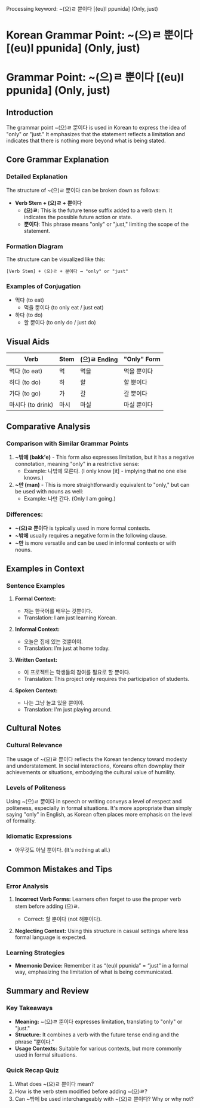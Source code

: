 Processing keyword: ~(으)ㄹ 뿐이다 [(eu)l ppunida] (Only, just)
# Korean Grammar Point: ~(으)ㄹ 뿐이다 [(eu)l ppunida] (Only, just)
# Grammar Point: ~(으)ㄹ 뿐이다 [(eu)l ppunida] (Only, just)
## Introduction
The grammar point ~(으)ㄹ 뿐이다 is used in Korean to express the idea of "only" or "just." It emphasizes that the statement reflects a limitation and indicates that there is nothing more beyond what is being stated.
## Core Grammar Explanation
### Detailed Explanation
The structure of ~(으)ㄹ 뿐이다 can be broken down as follows:
- **Verb Stem + (으)ㄹ + 뿐이다**
  - **(으)ㄹ**: This is the future tense suffix added to a verb stem. It indicates the possible future action or state.
  - **뿐이다**: This phrase means "only" or "just," limiting the scope of the statement.
### Formation Diagram
The structure can be visualized like this:
```
[Verb Stem] + (으)ㄹ + 분이다 → "only" or "just" 
```
### Examples of Conjugation
- 먹다 (to eat)
  - 먹을 뿐이다 (to only eat / just eat)
- 하다 (to do)
  - 할 뿐이다 (to only do / just do)
  
## Visual Aids
| Verb            | Stem       | (으)ㄹ Ending | "Only" Form       |
|------------------|------------|---------------|--------------------|
| 먹다 (to eat)    | 먹         | 먹을          | 먹을 뿐이다        |
| 하다 (to do)     | 하         | 할            | 할 뿐이다          |
| 가다 (to go)     | 가         | 갈            | 갈 뿐이다          |
| 마시다 (to drink)| 마시       | 마실          | 마실 뿐이다        |
## Comparative Analysis
### Comparison with Similar Grammar Points
1. **~밖에 (bakk'e)** - This form also expresses limitation, but it has a negative connotation, meaning "only" in a restrictive sense:
   - Example: 나밖에 모른다. (I only know [it] - implying that no one else knows.)
2. **~만 (man)** - This is more straightforwardly equivalent to "only," but can be used with nouns as well:
   - Example: 나만 간다. (Only I am going.)
### Differences:
- **~(으)ㄹ 뿐이다** is typically used in more formal contexts.
- **~밖에** usually requires a negative form in the following clause.
- **~만** is more versatile and can be used in informal contexts or with nouns.
## Examples in Context
### Sentence Examples
1. **Formal Context:**
   - 저는 한국어를 배우는 것뿐이다.
   - Translation: I am just learning Korean.
   
2. **Informal Context:**
   - 오늘은 집에 있는 것뿐이야.
   - Translation: I’m just at home today.
3. **Written Context:**
   - 이 프로젝트는 학생들의 참여를 필요로 할 뿐이다.
   - Translation: This project only requires the participation of students.
4. **Spoken Context:**
   - 나는 그냥 놀고 있을 뿐이야.
   - Translation: I'm just playing around.
## Cultural Notes
### Cultural Relevance
The usage of ~(으)ㄹ 뿐이다 reflects the Korean tendency toward modesty and understatement. In social interactions, Koreans often downplay their achievements or situations, embodying the cultural value of humility.
### Levels of Politeness
Using ~(으)ㄹ 뿐이다 in speech or writing conveys a level of respect and politeness, especially in formal situations. It's more appropriate than simply saying "only" in English, as Korean often places more emphasis on the level of formality.
### Idiomatic Expressions
- 아무것도 아닐 뿐이다. (It's nothing at all.)
## Common Mistakes and Tips
### Error Analysis
1. **Incorrect Verb Forms:** Learners often forget to use the proper verb stem before adding (으)ㄹ.
   - Correct: 할 뿐이다 (not 해뿐이다).
   
2. **Neglecting Context:** Using this structure in casual settings where less formal language is expected.
### Learning Strategies
- **Mnemonic Device:** Remember it as “(eu)l ppunida” = “just” in a formal way, emphasizing the limitation of what is being communicated.
## Summary and Review
### Key Takeaways
- **Meaning:** ~(으)ㄹ 뿐이다 expresses limitation, translating to "only" or "just."
- **Structure:** It combines a verb with the future tense ending and the phrase "뿐이다."
- **Usage Contexts:** Suitable for various contexts, but more commonly used in formal situations.
### Quick Recap Quiz
1. What does ~(으)ㄹ 뿐이다 mean?
2. How is the verb stem modified before adding ~(으)ㄹ?
3. Can ~밖에 be used interchangeably with ~(으)ㄹ 뿐이다? Why or why not?
